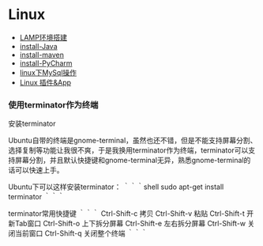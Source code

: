 Linux
===

- [LAMP环境搭建](install-LAMP.md)
- [install-Java](install-Java.md)
- [install-maven](install-maven.md)
- [install-PyCharm](install-PyCharm.md) 
- [linux下MySql操作](mysql-operation.md) 
- [Linux 插件&App](useful-plugin.md)

### 使用terminator作为终端

安装terminator

Ubuntu自带的终端是gnome-terminal，虽然也还不错，但是不能支持屏幕分割、选择复制等功能让我很不爽，于是我换用terminator作为终端，terminator可以支持屏幕分割，并且默认快捷键和gnome-terminal无异，熟悉gnome-terminal的话可以快速上手。

Ubuntu下可以这样安装terminator：
｀｀｀shell
sudo apt-get install terminator
｀｀｀

terminator常用快捷键
｀｀｀
Ctrl-Shift-c 拷贝
Ctrl-Shift-v 粘贴
Ctrl-Shift-t 开新Tab窗口
Ctrl-Shift-o 上下拆分屏幕
Ctrl-Shift-e 左右拆分屏幕
Ctrl-Shift-w 关闭当前窗口
Ctrl-Shift-q 关闭整个终端
｀｀｀

